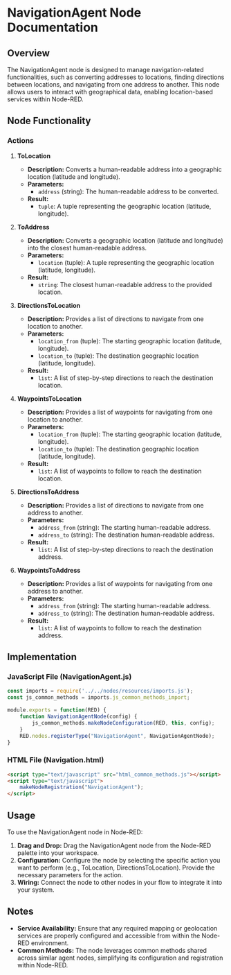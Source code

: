 # NavigationAgent Node Documentation

## Overview

The NavigationAgent node is designed to manage navigation-related functionalities, such as converting addresses to locations, finding directions between locations, and navigating from one address to another. This node allows users to interact with geographical data, enabling location-based services within Node-RED.

## Node Functionality

### Actions

1. **ToLocation**

   - **Description:** Converts a human-readable address into a geographic location (latitude and longitude).
   - **Parameters:**
     - `address` (string): The human-readable address to be converted.
   - **Result:**
     - `tuple`: A tuple representing the geographic location (latitude, longitude).

2. **ToAddress**

   - **Description:** Converts a geographic location (latitude and longitude) into the closest human-readable address.
   - **Parameters:**
     - `location` (tuple): A tuple representing the geographic location (latitude, longitude).
   - **Result:**
     - `string`: The closest human-readable address to the provided location.

3. **DirectionsToLocation**

   - **Description:** Provides a list of directions to navigate from one location to another.
   - **Parameters:**
     - `location_from` (tuple): The starting geographic location (latitude, longitude).
     - `location_to` (tuple): The destination geographic location (latitude, longitude).
   - **Result:**
     - `list`: A list of step-by-step directions to reach the destination location.

4. **WaypointsToLocation**

   - **Description:** Provides a list of waypoints for navigating from one location to another.
   - **Parameters:**
     - `location_from` (tuple): The starting geographic location (latitude, longitude).
     - `location_to` (tuple): The destination geographic location (latitude, longitude).
   - **Result:**
     - `list`: A list of waypoints to follow to reach the destination location.

5. **DirectionsToAddress**

   - **Description:** Provides a list of directions to navigate from one address to another.
   - **Parameters:**
     - `address_from` (string): The starting human-readable address.
     - `address_to` (string): The destination human-readable address.
   - **Result:**
     - `list`: A list of step-by-step directions to reach the destination address.

6. **WaypointsToAddress**

   - **Description:** Provides a list of waypoints for navigating from one address to another.
   - **Parameters:**
     - `address_from` (string): The starting human-readable address.
     - `address_to` (string): The destination human-readable address.
   - **Result:**
     - `list`: A list of waypoints to follow to reach the destination address.

## Implementation

### JavaScript File (NavigationAgent.js)

```javascript
const imports = require('../../nodes/resources/imports.js');
const js_common_methods = imports.js_common_methods_import;

module.exports = function(RED) {
    function NavigationAgentNode(config) {
        js_common_methods.makeNodeConfiguration(RED, this, config);
    }
    RED.nodes.registerType("NavigationAgent", NavigationAgentNode);
}
```

### HTML File (Navigation.html)

```html
<script type="text/javascript" src="html_common_methods.js"></script>
<script type="text/javascript">
    makeNodeRegistration("NavigationAgent");
</script>
```

## Usage

To use the NavigationAgent  node in Node-RED:

1. **Drag and Drop:** Drag the NavigationAgent  node from the Node-RED palette into your workspace.
2. **Configuration:** Configure the node by selecting the specific action you want to perform (e.g., ToLocation, DirectionsToLocation). Provide the necessary parameters for the action.
3. **Wiring:** Connect the node to other nodes in your flow to integrate it into your system.

## Notes

- **Service Availability:** Ensure that any required mapping or geolocation services are properly configured and accessible from within the Node-RED environment.
- **Common Methods:** The node leverages common methods shared across similar agent nodes, simplifying its configuration and registration within Node-RED.
